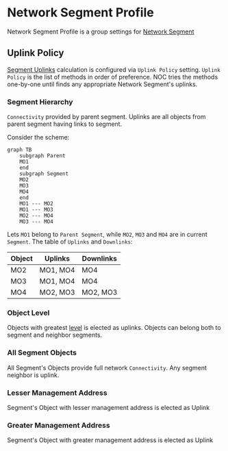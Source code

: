 # Network Segment Profile

Network Segment Profile is a group settings for [Network Segment](../network-segment/index.md)

## Uplink Policy

[Segment Uplinks](../network-segment/index.md#segment-uplinks) calculation
is configured via `Uplink Policy` setting. `Uplink Policy` is the
list of methods in order of preference. NOC tries the methods one-by-one
until finds any appropriate Network Segment's uplinks.

### Segment Hierarchy

`Connectivity` provided by parent segment. Uplinks are all objects
from parent segment having links to segment.

Consider the scheme:

```mermaid
graph TB
    subgraph Parent
    MO1
    end
    subgraph Segment
    MO2
    MO3
    MO4
    end
    MO1 --- MO2
    MO1 --- MO3
    MO2 --- MO4
    MO3 --- MO4
```

Lets `MO1` belong to `Parent Segment`, while `MO2`, `MO3` and `MO4` are
in current `Segment`. The table of `Uplinks` and `Downlinks`:

| Object | Uplinks  | Downlinks |
| ------ | -------- | --------- |
| MO2    | MO1, MO4 | MO4       |
| MO3    | MO1, MO4 | MO4       |
| MO4    | MO2, MO3 | MO2, MO3  |

### Object Level

Objects with greatest [level](../managed-object-profile/index.md#level)
is elected as uplinks. Objects can belong both to segment and neighbor segments.

### All Segment Objects

All Segment's Objects provide full network `Connectivity`. Any segment
neighbor is uplink.

### Lesser Management Address

Segment's Object with lesser management address is elected as Uplink

### Greater Management Address

Segment's Object with greater management address is elected as Uplink
